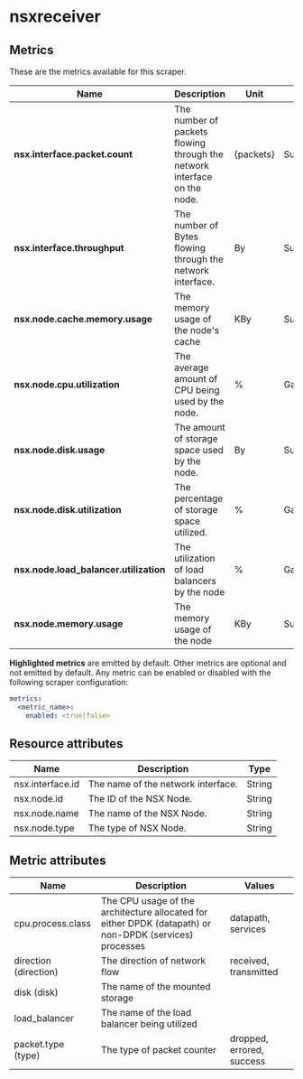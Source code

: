 [comment]: <> (Code generated by mdatagen. DO NOT EDIT.)

# nsxreceiver

## Metrics

These are the metrics available for this scraper.

| Name | Description | Unit | Type | Attributes |
| ---- | ----------- | ---- | ---- | ---------- |
| **nsx.interface.packet.count** | The number of packets flowing through the network interface on the node. | {packets} | Sum(Int) | <ul> <li>direction</li> <li>packet.type</li> </ul> |
| **nsx.interface.throughput** | The number of Bytes flowing through the network interface. | By | Sum(Int) | <ul> <li>direction</li> </ul> |
| **nsx.node.cache.memory.usage** | The memory usage of the node's cache | KBy | Sum(Int) | <ul> </ul> |
| **nsx.node.cpu.utilization** | The average amount of CPU being used by the node. | % | Gauge(Double) | <ul> <li>cpu.process.class</li> </ul> |
| **nsx.node.disk.usage** | The amount of storage space used by the node. | By | Sum(Int) | <ul> <li>disk</li> </ul> |
| **nsx.node.disk.utilization** | The percentage of storage space utilized. | % | Gauge(Double) | <ul> <li>disk</li> </ul> |
| **nsx.node.load_balancer.utilization** | The utilization of load balancers by the node | % | Gauge(Double) | <ul> <li>load_balancer</li> </ul> |
| **nsx.node.memory.usage** | The memory usage of the node | KBy | Sum(Int) | <ul> </ul> |

**Highlighted metrics** are emitted by default. Other metrics are optional and not emitted by default.
Any metric can be enabled or disabled with the following scraper configuration:

```yaml
metrics:
  <metric_name>:
    enabled: <true|false>
```

## Resource attributes

| Name | Description | Type |
| ---- | ----------- | ---- |
| nsx.interface.id | The name of the network interface. | String |
| nsx.node.id | The ID of the NSX Node. | String |
| nsx.node.name | The name of the NSX Node. | String |
| nsx.node.type | The type of NSX Node. | String |

## Metric attributes

| Name | Description | Values |
| ---- | ----------- | ------ |
| cpu.process.class | The CPU usage of the architecture allocated for either DPDK (datapath) or non-DPDK (services) processes | datapath, services |
| direction (direction) | The direction of network flow | received, transmitted |
| disk (disk) | The name of the mounted storage |  |
| load_balancer | The name of the load balancer being utilized |  |
| packet.type (type) | The type of packet counter | dropped, errored, success |
